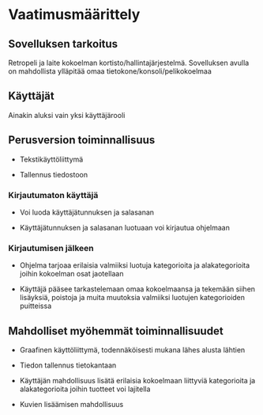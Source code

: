 # Vaatimusmäärittely

## Sovelluksen tarkoitus

Retropeli ja laite kokoelman kortisto/hallintajärjestelmä.
Sovelluksen avulla on mahdollista ylläpitää omaa tietokone/konsoli/pelikokoelmaa 

## Käyttäjät

Ainakin aluksi vain yksi käyttäjärooli

## Perusversion toiminnallisuus

- Tekstikäyttöliittymä

- Tallennus tiedostoon


### Kirjautumaton käyttäjä

- Voi luoda käyttäjätunnuksen ja salasanan

- Käyttäjätunnuksen ja salasanan luotuaan voi kirjautua ohjelmaan 

### Kirjautumisen jälkeen

- Ohjelma tarjoaa erilaisia valmiiksi luotuja kategorioita ja alakategorioita joihin kokoelman osat jaotellaan

- Käyttäjä pääsee tarkastelemaan omaa kokoelmaansa ja tekemään siihen lisäyksiä, poistoja ja muita muutoksia valmiiksi luotujen kategorioiden puitteissa

 
## Mahdolliset myöhemmät toiminnallisuudet

- Graafinen käyttöliittymä, todennäköisesti mukana lähes alusta lähtien

- Tiedon tallennus tietokantaan

- Käyttäjän mahdollisuus lisätä erilaisia kokoelmaan liittyviä kategorioita ja alakategorioita joihin tuotteet voi lajitella

- Kuvien lisäämisen mahdollisuus



